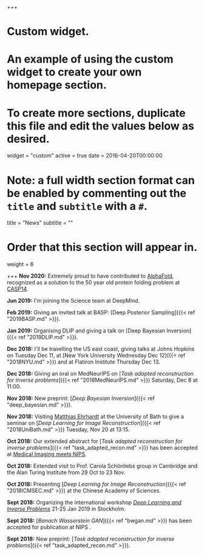 +++
# Custom widget.
# An example of using the custom widget to create your own homepage section.
# To create more sections, duplicate this file and edit the values below as desired.
widget = "custom"
active = true
date = 2016-04-20T00:00:00

# Note: a full width section format can be enabled by commenting out the `title` and `subtitle` with a `#`.
title = "News"
subtitle = ""

# Order that this section will appear in.
weight = 6

+++
**Nov 2020:** Extremely proud to have contributed to [AlphaFold](https://deepmind.com/blog/article/alphafold-a-solution-to-a-50-year-old-grand-challenge-in-biology), recognized as a solution to the 50 year old protein folding problem at [CASP14](https://predictioncenter.org/casp14/index.cgi).

**Jun 2019:** I'm joining the Science team at DeepMind.

**Feb 2019:** Giving an invited talk at BASP: [Deep Posterior Sampling]({{< ref "2019BASP.md" >}}).

**Jan 2019:** Organising DLIP and giving a talk on [Deep Bayesian Inversion]({{< ref "2019DLIP.md" >}}).

**Dec 2018:** I'll be travelling the US east coast, giving talks at Johns Hopkins on Tuesday Dec 11, at [New York University Wednesday Dec 12]({{< ref "2018NYU.md" >}}) and at Flatiron Institute Thursday Dec 13.

**Dec 2018:** Giving an oral on MedNeurIPS on [_Task adapted reconstruction for inverse problems_]({{< ref "2018MedNeurIPS.md" >}}) Saturday, Dec 8 at 11:00.

**Nov 2018:** New preprint: [_Deep Bayesian Inversion_]({{< ref "deep_bayesian.md" >}}).

**Nov 2018:** Visiting [Matthias Ehrhardt](https://mehrhardt.github.io/) at the University of Bath to give a seminar on [_Deep Learning for Image Reconstruction_]({{< ref "2018UniBath.md" >}}) Tuesday, Nov 20 at 13:15.

**Oct 2018:** Our extended abstract for [_Task adapted reconstruction for inverse problems_]({{< ref "task_adapted_recon.md" >}}) has been accepted at [Medical Imaging meets NIPS](https://sites.google.com/view/med-nips-2018/home). 

**Oct 2018:** Extended visit to Prof. Carola Schönliebs group in Cambridge and the Alan Turing Institute from 29 Oct to 23 Nov.

**Oct 2018:** Presenting [_Deep Learning for Image Reconstruction_]({{< ref "2018ICMSEC.md" >}}) at the Chinese Academy of Sciences.

**Sept 2018:** Organizing the international workshop [_Deep Learning and Inverse Problems_](https://www.dlip.org) 21-25 Jan 2019 in Stockholm.

**Sept 2018:** [_Banach Wasserstein GAN_]({{< ref "bwgan.md" >}}) has been accepted for publication at NIPS .

**Sept 2018:** New preprint: [_Task adapted reconstruction for inverse problems_]({{< ref "task_adapted_recon.md" >}}).
